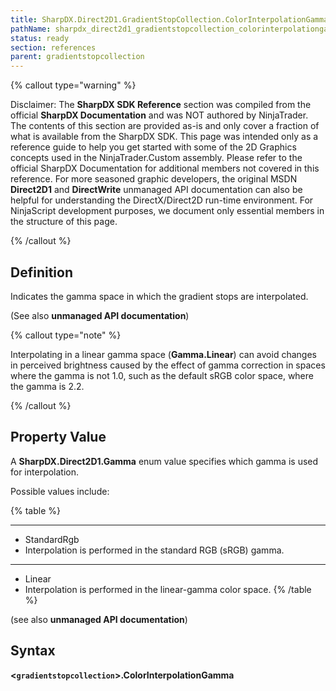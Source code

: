 ```yaml
---
title: SharpDX.Direct2D1.GradientStopCollection.ColorInterpolationGamma
pathName: sharpdx_direct2d1_gradientstopcollection_colorinterpolationgamma
status: ready
section: references
parent: gradientstopcollection
---
```


{% callout type="warning" %}

Disclaimer: The **SharpDX SDK Reference** section was compiled from the official **SharpDX Documentation** and was NOT authored by NinjaTrader. The contents of this section are provided as-is and only cover a fraction of what is available from the SharpDX SDK. This page was intended only as a reference guide to help you get started with some of the 2D Graphics concepts used in the NinjaTrader.Custom assembly. Please refer to the official SharpDX Documentation for additional members not covered in this reference. For more seasoned graphic developers, the original MSDN **Direct2D1** and **DirectWrite** unmanaged API documentation can also be helpful for understanding the DirectX/Direct2D run-time environment. For NinjaScript development purposes, we document only essential members in the structure of this page.

{% /callout %}

## Definition

Indicates the gamma space in which the gradient stops are interpolated.

(See also **unmanaged API documentation**)

{% callout type="note" %}

Interpolating in a linear gamma space (**Gamma.Linear**) can avoid changes in perceived brightness caused by the effect of gamma correction in spaces where the gamma is not 1.0, such as the default sRGB color space, where the gamma is 2.2.

{% /callout %}

## Property Value

A **SharpDX.Direct2D1.Gamma** enum value specifies which gamma is used for interpolation.

Possible values include:

{% table %}

---

* StandardRgb
* Interpolation is performed in the standard RGB (sRGB) gamma.

---

* Linear
* Interpolation is performed in the linear-gamma color space.
{% /table %}

(see also **unmanaged API documentation**)

## Syntax

**<`gradientstopcollection`>.ColorInterpolationGamma**
